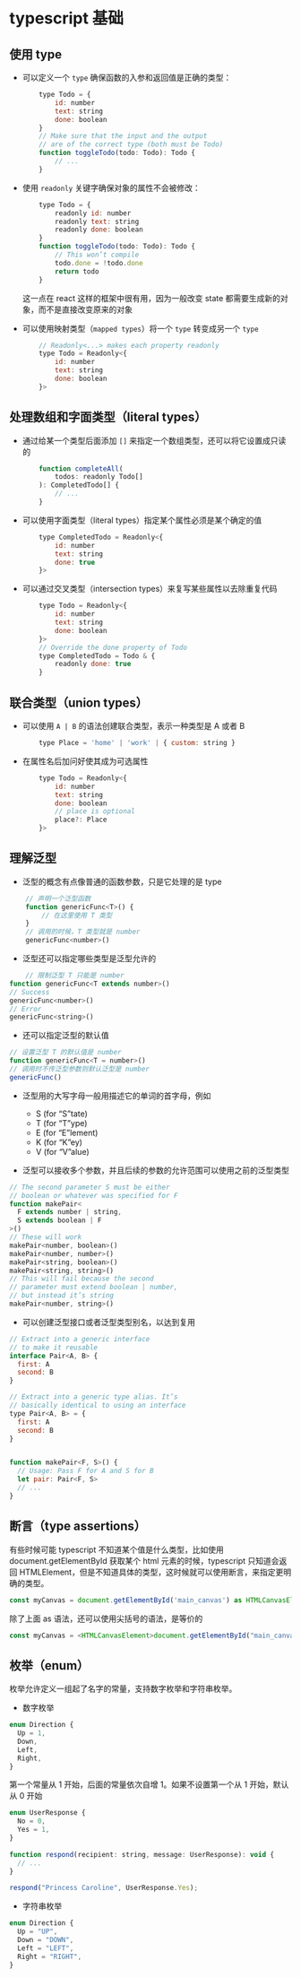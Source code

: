 # typescript 基础

## 使用 type

* 可以定义一个 `type` 确保函数的入参和返回值是正确的类型：
    ```js
        type Todo = {
            id: number
            text: string
            done: boolean
        }
        // Make sure that the input and the output
        // are of the correct type (both must be Todo)
        function toggleTodo(todo: Todo): Todo {
            // ...
        }
    ```
* 使用 `readonly` 关键字确保对象的属性不会被修改：
    ```js
        type Todo = {
            readonly id: number
            readonly text: string
            readonly done: boolean
        }
        function toggleTodo(todo: Todo): Todo {
            // This won’t compile
            todo.done = !todo.done
            return todo
        }
    ```
    这一点在 react 这样的框架中很有用，因为一般改变 state 都需要生成新的对象，而不是直接改变原来的对象

* 可以使用映射类型（`mapped types`）将一个 `type` 转变成另一个 `type`
    ```js
        // Readonly<...> makes each property readonly
        type Todo = Readonly<{
            id: number
            text: string
            done: boolean
        }>
    ```

## 处理数组和字面类型（literal types）

* 通过给某一个类型后面添加 `[]` 来指定一个数组类型，还可以将它设置成只读的
    ```js
        function completeAll(
            todos: readonly Todo[]
        ): CompletedTodo[] {
            // ...
        }
    ```
* 可以使用字面类型（literal types）指定某个属性必须是某个确定的值
    ```js
        type CompletedTodo = Readonly<{
            id: number
            text: string
            done: true
        }>
    ```
* 可以通过交叉类型（intersection types）来复写某些属性以去除重复代码
    ```js
        type Todo = Readonly<{
            id: number
            text: string
            done: boolean
        }>
        // Override the done property of Todo
        type CompletedTodo = Todo & {
            readonly done: true
        }
    ```

## 联合类型（union types）

* 可以使用 `A | B` 的语法创建联合类型，表示一种类型是 A 或者 B
    ```js
        type Place = 'home' | 'work' | { custom: string }
    ```
* 在属性名后加问好使其成为可选属性
    ```js
        type Todo = Readonly<{
            id: number
            text: string
            done: boolean
            // place is optional
            place?: Place
        }>
    ```

## 理解泛型

* 泛型的概念有点像普通的函数参数，只是它处理的是 type

```js
    // 声明一个泛型函数
    function genericFunc<T>() {
        // 在这里使用 T 类型
    }
    // 调用的时候，T 类型就是 number
    genericFunc<number>()
```

* 泛型还可以指定哪些类型是泛型允许的

```js
    // 限制泛型 T 只能是 number
function genericFunc<T extends number>()
// Success
genericFunc<number>()
// Error
genericFunc<string>()
```

* 还可以指定泛型的默认值

```js
// 设置泛型 T 的默认值是 number
function genericFunc<T = number>()
// 调用时不传泛型参数则默认泛型是 number
genericFunc()
```

* 泛型用的大写字母一般用描述它的单词的首字母，例如
    * S (for “S”tate)
    * T (for “T”ype)
    * E (for “E”lement)
    * K (for “K”ey)
    * V (for “V”alue)

* 泛型可以接收多个参数，并且后续的参数的允许范围可以使用之前的泛型类型

```js
// The second parameter S must be either
// boolean or whatever was specified for F
function makePair<
  F extends number | string,
  S extends boolean | F
>()
// These will work
makePair<number, boolean>()
makePair<number, number>()
makePair<string, boolean>()
makePair<string, string>()
// This will fail because the second
// parameter must extend boolean | number,
// but instead it’s string
makePair<number, string>()

```

* 可以创建泛型接口或者泛型类型别名，以达到复用

```js
// Extract into a generic interface
// to make it reusable
interface Pair<A, B> {
  first: A
  second: B
}

// Extract into a generic type alias. It’s
// basically identical to using an interface
type Pair<A, B> = {
  first: A
  second: B
}


function makePair<F, S>() {
  // Usage: Pass F for A and S for B
  let pair: Pair<F, S>
  // ...
}
```

## 断言（type assertions）

有些时候可能 typescript 不知道某个值是什么类型，比如使用 document.getElementById 获取某个 html 元素的时候，typescript 只知道会返回 HTMLElement，但是不知道具体的类型，这时候就可以使用断言，来指定更明确的类型。

```js
const myCanvas = document.getElementById('main_canvas') as HTMLCanvasElement;
```

除了上面 as 语法，还可以使用尖括号的语法，是等价的

```js
const myCanvas = <HTMLCanvasElement>document.getElementById("main_canvas");
```

## 枚举（enum）

枚举允许定义一组起了名字的常量，支持数字枚举和字符串枚举。

* 数字枚举

```js
enum Direction {
  Up = 1,
  Down,
  Left,
  Right,
}
```

第一个常量从 1 开始，后面的常量依次自增 1。如果不设置第一个从 1 开始，默认从 0 开始

```js
enum UserResponse {
  No = 0,
  Yes = 1,
}
 
function respond(recipient: string, message: UserResponse): void {
  // ...
}
 
respond("Princess Caroline", UserResponse.Yes);
```

* 字符串枚举

```js
enum Direction {
  Up = "UP",
  Down = "DOWN",
  Left = "LEFT",
  Right = "RIGHT",
}
```

